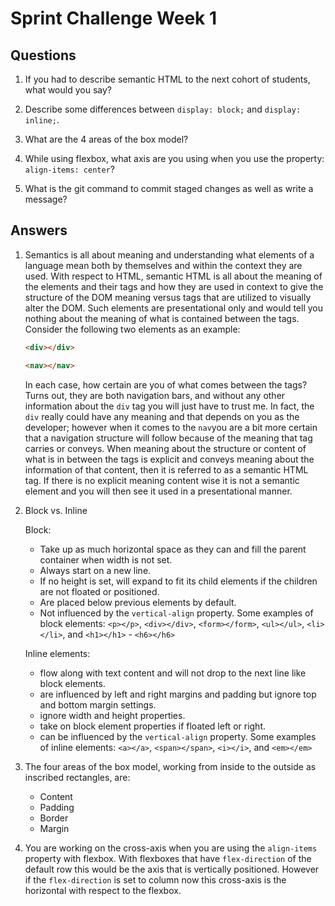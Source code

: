 # Sprint Challenge Week 1

## Questions

1. If you had to describe semantic HTML to the next cohort of students, what would you say?

2. Describe some differences between ```display: block;``` and ```display: inline;```.

3. What are the 4 areas of the box model?

4. While using flexbox, what axis are you using when you use the property: ```align-items: center```?

5. What is the git command to commit staged changes as well as write a message?

## Answers

1. Semantics is all about meaning and understanding what elements of a language mean both by themselves and within the context they are used.  With respect to HTML, semantic HTML is all about the meaning of the elements and their tags and how they are used in context to give the structure of the DOM meaning versus tags that are utilized to visually alter the DOM.  Such elements are presentational only and would tell you nothing about the meaning of what is contained between the tags.  Consider the following two elements as an example:

    ```HTML
    <div></div>
    ```

    ```HTML
    <nav></nav>
    ```

    In each case, how certain are you of what comes between the tags?  Turns out, they are both navigation bars, and without any other information about the ```div``` tag you will just have to trust me.  In fact, the ```div``` really could have any meaning and that depends on you as the developer; however when it comes to the ```nav```you are a bit more certain that a navigation structure will follow because of the meaning that tag carries or conveys.  When meaning about the structure or content of what is in between the tags is explicit and conveys meaning about the information of that content, then it is referred to as a semantic HTML tag.  If there is no explicit meaning content wise it is not a semantic element and you will then see it used in a presentational manner.

2. Block vs. Inline

    Block:
    * Take up as much horizontal space as they can and fill the parent container when width is not set.
    * Always start on a new line.
    * If no height is set, will expand to fit its child elements if the children are not floated or positioned.
    * Are placed below previous elements by default.
    * Not influenced by the ```vertical-align``` property.
        Some examples of block elements: ```<p></p>```, ```<div></div>```, ```<form></form>```, ```<ul></ul>```, ```<li></li>```, and ```<h1></h1>``` - ```<h6></h6>```

    Inline elements:
    * flow along with text content and will not drop to the next line like block elements.
    * are influenced by left and right margins and padding but ignore top and bottom margin settings.
    * ignore width and height properties.
    * take on block element properties if floated left or right.
    * can be influenced by the ```vertical-align``` property.
        Some examples of inline elements: ```<a></a>```, ```<span></span>```, ```<i></i>```, and ```<em></em>```

3. The four areas of the box model, working from inside to the outside as inscribed rectangles, are:
    * Content
    * Padding
    * Border
    * Margin

4. You are working on the cross-axis when you are using the ```align-items``` property with flexbox.  With flexboxes that have ```flex-direction``` of the default row this would be the axis that is vertically positioned.  However if the ```flex-direction``` is set to column now this cross-axis is the horizontal with respect to the flexbox.